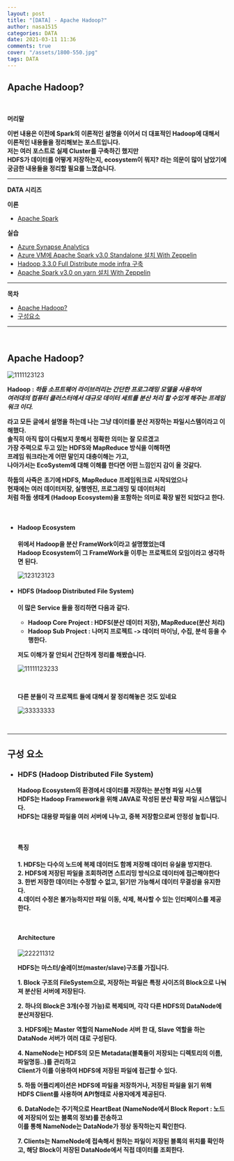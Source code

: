 ```yaml
---
layout: post
title: "[DATA] - Apache Hadoop?"
author: nasa1515
categories: DATA
date: 2021-03-11 11:36
comments: true
cover: "/assets/1800-550.jpg"
tags: DATA
---
```




## **Apache Hadoop?**


<br/>

**머리말**  

**이번 내용은 이전에 Spark의 이론적인 설명을 이어서 더 대표적인 Hadoop에 대해서**  
**이론적인 내용들을 정리해보는 포스트입니다.**   
**저는 여러 포스트로 실제 Cluster를 구축하긴 했지만**  
**HDFS가 데이터를 어떻게 저장하는지, ecosystem이 뭐지? 라는 의문이 많이 남았기에**  
**궁금한 내용들을 정리할 필요를 느꼈습니다.**  




  


 
---

**DATA 시리즈**

**이론**



 - [Apache Spark](https://nasa1515.github.io/data/2021/03/03/spark.html)


**실습** 

 - [Azure Synapse Analytics](https://nasa1515.github.io/data/2021/02/25/azure-synapse.html)
 - [Azure VM에 Apache Spark v3.0 Standalone 설치 With Zeppelin](https://nasa1515.github.io/data/2021/03/04/Spark2.html)
 - [Hadoop 3.3.0 Full Distribute mode infra 구축](https://nasa1515.github.io/data/2021/03/08/hadoop.html)
 - [Apache Spark v3.0 on yarn 설치 With Zeppelin](https://nasa1515.github.io/data/2021/03/10/spark-yarn.html)
---



**목차**


- [Apache Hadoop?](#a1)
- [구성요소](#a2)


--- 

<br/>

## **Apache Hadoop?**   <a name="a1"></a>   

![1111123123](https://user-images.githubusercontent.com/69498804/110746690-8395f600-8280-11eb-867b-616f6c82b8fb.JPG)

**Hadoop : *하둡 소프트웨어 라이브러리는 간단한 프로그래밍 모델을 사용하여  
여러대의 컴퓨터 클러스터에서 대규모 데이터 세트를 분산 처리 할 수있게 해주는 프레임워크 이다.***

**라고 모든 글에서 설명을 하는데 나는 그냥 데이터를 분산 저장하는 파일시스템이라고 이해했다.**  
**솔직히 아직 많이 다뤄보지 못해서 정확한 의미는 잘 모르겠고**  
**가장 주력으로 두고 있는 HDFS와 MapReduce 방식을 이해하면**  
**프레임 워크라는게 어떤 말인지 대충이해는 가고,  
나아가서는 EcoSystem에 대해 이해를 한다면 어떤 느낌인지 감이 올 것같다.**  

**하둡의 사즉은 초기에 HDFS, MapReduce 프레임워크로 시작되었으나**  
**현재에는 여러 데이터저장, 실행엔진, 프로그래밍 및 데이터처리**  
**처럼 하둡 생태계 (Hadoop Ecosystem)을 포함하는 의미로 확장 발전 되었다고 한다.**

<br/>

* #### **Hadoop Ecosystem**    

    **위에서 Hadoop을 분산 FrameWork이라고 설명했었는데**  
    **Hadoop Ecosystem이 그 FrameWork을 이루는 프로젝트의 모임이라고 생각하면 된다.**  

    ![123123123](https://user-images.githubusercontent.com/69498804/110749647-be9a2880-8284-11eb-81ba-ab6f7a2e6dc1.png)



* #### **HDFS (Hadoop Distributed File System)**  

    **이 많은 Service 들을 정리하면 다음과 같다.** 

    * **Hadoop Core Project : HDFS(분산 데이터 저장), MapReduce(분산 처리)**
    * **Hadoop Sub Project : 나머지 프로젝트 -> 데이터 마이닝, 수집, 분석 등을 수행한다.**

    **저도 이해가 잘 안되서 간단하게 정리를 해봤습니다.**

    ![11111123233](https://user-images.githubusercontent.com/69498804/110750345-ad055080-8285-11eb-88f1-822e3be5c029.JPG)


    <br/>

    **다른 분들이 각 프로젝트 들에 대해서 잘 정리해놓은 것도 있네요**

    ![33333333](https://user-images.githubusercontent.com/69498804/110750466-db832b80-8285-11eb-8361-c32461fc97b8.JPG)


<br/>

---

## **구성 요소** <a name="a2"></a>

* ### **HDFS (Hadoop Distributed File System)**

    **Hadoop Ecosystem의 환경에서 데이터를 저장하는 분산형 파일 시스템**  
    **HDFS는 Hadoop Framework을 위해 JAVA로 작성된 분산 확장 파일 시스템입니다.**  
    **HDFS는 대용량 파일을 여러 서버에 나누고, 중복 저장함으로써 안정성 높힙니다.** 

    <br/>

    #### **특징**   

    **1. HDFS는 다수의 노드에 복제 데이터도 함께 저장해 데이터 유실을 방지한다.**  
    **2. HDFS에 저장된 파일을 조회하려면 스트리밍 방식으로 데이터에 접근해야한다**  
    **3. 한번 저장한 데이터는 수정할 수 없고, 읽기만 가능해서 데이터 무결성을 유지한다.**  
    **4.데이터 수정은 불가능하지만 파일 이동, 삭제, 복사할 수 있는 인터페이스를 제공한다.**


    <br/>

    #### **Architecture**   

    ![222211312](https://user-images.githubusercontent.com/69498804/110756535-aed31200-828d-11eb-8d1e-e2bd0843713f.JPG)

    **HDFS는 마스터/슬레이브(master/slave)구조를 가집니다.** 


   **1. Block 구조의 FileSystem으로, 저장하는 파일은 특정 사이즈의 Block으로 나눠져 분산된 서버에 저장된다.**

   **2. 하나의 Block은 3개(수정 가능)로 복제되며, 각각 다른 HDFS의 DataNode에 분산저장된다.**

   **3. HDFS에는 Master 역할의 NameNode 서버 한 대, Slave 역할을 하는 DataNode 서버가 여러 대로 구성된다.**

   **4. NameNode는 HDFS의 모든 Metadata(블록들이 저장되는 디렉토리의 이름, 파일명등..)를 관리하고**  
    **Client가 이를 이용하여 HDFS에 저장된 파일에 접근할 수 있다.**

   **5. 하둡 어플리케이션은 HDFS에 파일을 저장하거나, 저장된 파일을 읽기 위해 HDFS Client를 사용하며 API형태로 사용자에게 제공된다.**

   **6. DataNode는 주기적으로 HeartBeat (NameNode에서 Block Report : 노드에 저장되어 있는 블록의 정보)를 전송하고**  
   **이를 통해 NameNode는 DataNode가 정상 동작하는지 확인한다.**

   **7. Clients는 NameNode에 접속해서 원하는 파일이 저장된 블록의 위치를 확인하고, 해당 Block이 저장된 DataNode에서 직접 데이터를 조회한다.**  



